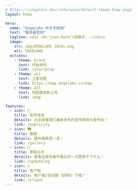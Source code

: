 ```yaml
---
# https://vitepress.dev/reference/default-theme-home-page
layout: home

hero:
  name: "DogeLake-东方犬明湖"
  text: "服务器官网"
  tagline: <div id="json-data">加载中...</div>
  image:
    src: img/DOGELAKE_1024x.png
    alt: DOGELAKE
  actions:
    - theme: brand
      text: 开始游戏
      link: /startplay
    - theme: alt
      text: 卫星地图
      link: https://map.dogelake.cn/map
    - theme: alt
      text: 地图画自助上传
      link: /map

features:
  - icon: 🎥
    title: 宣传信息
    details: 点击查看我们最新发布的宣传视频与宣传帖！
    link: /publicity
  - icon: 📷
    title: 画廊
    details: 服务器美景一览！
    link: /gallery
  - icon: 📄
    title: 更新日志
    details: 看看在服务器中最近的一次更新干了什么！
    link: /updatelog
  - icon: ⚒️
    title: 客户端
    details: 客户端/启动器（DEMO）下载！
    link: /client
---
```

<script>
    fetch('https://motdbe.blackbe.work/api?host=play.dogelake.cn:29033')
        .then(response => response.json())
        .then(data => {
            const online = data['online'];
            const max = data['max'];
            const version = data['version'];
            document.getElementById('json-data').innerText = version + " " + online + "/" + max;
        })
        .catch(error => {
            
        });
</script>